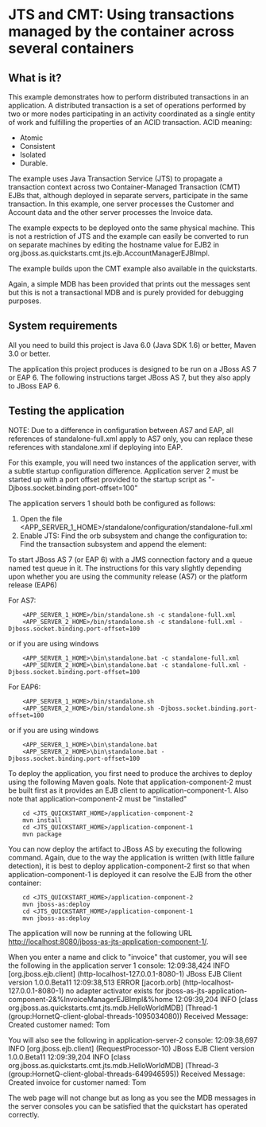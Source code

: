 JTS and CMT: Using transactions managed by the container across several containers 
==================================================================================

What is it?
-----------

This example demonstrates how to perform distributed transactions in an application. A 
distributed transaction is a set of operations performed by two or more nodes 
participating in an activity coordinated as a single entity of work and fulfilling
the properties of an ACID transaction. ACID meaning:

* Atomic
* Consistent
* Isolated
* Durable.

The example uses Java Transaction Service (JTS) to propagate a transaction context across 
two Container-Managed Transaction (CMT) EJBs that, although deployed in separate servers,
participate in the same transaction. In this example, one server processes the 
Customer and Account data and the other server processes the Invoice data.

The example expects to be deployed onto the same physical machine. This is not a restriction
of JTS and the example can easily be converted to run on separate machines by editing the
hostname value for EJB2 in org.jboss.as.quickstarts.cmt.jts.ejb.AccountManagerEJBImpl.

The example builds upon the CMT example also available in the quickstarts. 

Again, a simple MDB has been provided that prints out the messages sent but this is not a 
transactional MDB and is purely provided for debugging purposes.


System requirements
-------------------

All you need to build this project is Java 6.0 (Java SDK 1.6) or better, Maven 3.0 or better.

The application this project produces is designed to be run on a JBoss AS 7 or EAP 6. 
The following instructions target JBoss AS 7, but they also apply to JBoss EAP 6.


Testing the application
-------------------------

NOTE: Due to a difference in configuration between AS7 and EAP, all references of standalone-full.xml
apply to AS7 only, you can replace these references with standalone.xml if deploying into EAP.


For this example, you will need two instances of the application server, with a subtle startup 
configuration difference. Application server 2 must be started up with a port offset provided
to the startup script as "-Djboss.socket.binding.port-offset=100"

The application servers 1 should both be configured as follows:

1.	Open the file <APP_SERVER_1_HOME>/standalone/configuration/standalone-full.xml
2.	Enable JTS:
	Find the orb subsystem and change the configuration to:
        <subsystem xmlns="urn:jboss:domain:jacorb:1.1">
            <orb>
                <initializers security="on" transactions="on"/>
            </orb>
        </subsystem>
    Find the transaction subsystem and append the <jts/> element:
        <subsystem xmlns="urn:jboss:domain:transactions:1.1">
            <!-- LEAVE EXISTING CONFIG AND APPEND THE FOLLOWING -->
            <jts/>
        </subsystem>
		

To start JBoss AS 7 (or EAP 6) with a JMS connection factory and a queue named test queue in it. The instructions
for this vary slightly depending upon whether you are using the community release (AS7) or the platform release (EAP6)

For AS7:

		<APP_SERVER_1_HOME>/bin/standalone.sh -c standalone-full.xml
		<APP_SERVER_2_HOME>/bin/standalone.sh -c standalone-full.xml -Djboss.socket.binding.port-offset=100

or if you are using windows

		<APP_SERVER_1_HOME>\bin\standalone.bat -c standalone-full.xml
		<APP_SERVER_2_HOME>\bin\standalone.bat -c standalone-full.xml -Djboss.socket.binding.port-offset=100

For EAP6:

		<APP_SERVER_1_HOME>/bin/standalone.sh
		<APP_SERVER_2_HOME>/bin/standalone.sh -Djboss.socket.binding.port-offset=100

or if you are using windows

		<APP_SERVER_1_HOME>\bin\standalone.bat
		<APP_SERVER_2_HOME>\bin\standalone.bat -Djboss.socket.binding.port-offset=100


To deploy the application, you first need to produce the archives to deploy using
the following Maven goals. Note that application-component-2 must be built first as it provides an EJB client
to application-component-1. Also note that application-component-2 must be "installed"

		cd <JTS_QUICKSTART_HOME>/application-component-2
		mvn install
		cd <JTS_QUICKSTART_HOME>/application-component-1
		mvn package
		
You can now deploy the artifact to JBoss AS by executing the following command. Again, due to the way the 
application is written (with little failure detection), it is best to deploy application-component-2 first
so that when application-component-1 is deployed it can resolve the EJB from the other container: 
		
		cd <JTS_QUICKSTART_HOME>/application-component-2
		mvn jboss-as:deploy
		cd <JTS_QUICKSTART_HOME>/application-component-1
		mvn jboss-as:deploy

The application will now be running at the following URL <http://localhost:8080/jboss-as-jts-application-component-1/>.

When you enter a name and click to "invoice" that customer, you will see the following in the application server 1 console:
12:09:38,424 INFO  [org.jboss.ejb.client] (http-localhost-127.0.0.1-8080-1) JBoss EJB Client version 1.0.0.Beta11
12:09:38,513 ERROR [jacorb.orb] (http-localhost-127.0.0.1-8080-1) no adapter activator exists for jboss-as-jts-application-component-2&%InvoiceManagerEJBImpl&%home
12:09:39,204 INFO  [class org.jboss.as.quickstarts.cmt.jts.mdb.HelloWorldMDB] (Thread-1 (group:HornetQ-client-global-threads-1095034080)) Received Message: Created customer named: Tom

You will also see the following in application-server-2 console:
12:09:38,697 INFO  [org.jboss.ejb.client] (RequestProcessor-10) JBoss EJB Client version 1.0.0.Beta11
12:09:39,204 INFO  [class org.jboss.as.quickstarts.cmt.jts.mdb.HelloWorldMDB] (Thread-3 (group:HornetQ-client-global-threads-649946595)) Received Message: Created invoice for customer named: Tom

The web page will not change but as long as you see the MDB messages in the server consoles you can be satisfied that the quickstart
has operated correctly.
